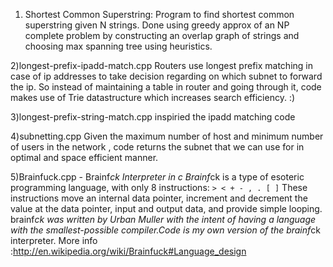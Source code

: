 1) Shortest Common Superstring:
Program to find shortest common superstring given N strings. Done using greedy approx of an NP complete problem by 
constructing an overlap graph of strings and choosing max spanning tree using heuristics.

2)longest-prefix-ipadd-match.cpp 
Routers use longest prefix matching in case of ip addresses to take decision regarding on
which subnet to forward the ip. So instead of maintaining a table in router and going through it, code makes use of
Trie datastructure which increases search efficiency. :)

3)longest-prefix-string-match.cpp
inspiried the ipadd matching code

4)subnetting.cpp 
Given the maximum number of host and minimum number of users in the network , code returns the subnet that we can use for in 
optimal and space efficient manner.

5)Brainfuck.cpp - Brainf*ck Interpreter in c
Brainf*ck is a type of esoteric programming language, with only 8 instructions:
`> < + - , . [ ]`
These instructions move an internal data pointer, increment and decrement the value at the data pointer, input and output data, and provide simple looping.
brainf*ck was written by Urban Muller with the intent of having a language with the smallest-possible compiler.Code is my own version of the brainf*ck 
interpreter. More info :http://en.wikipedia.org/wiki/Brainfuck#Language_design


